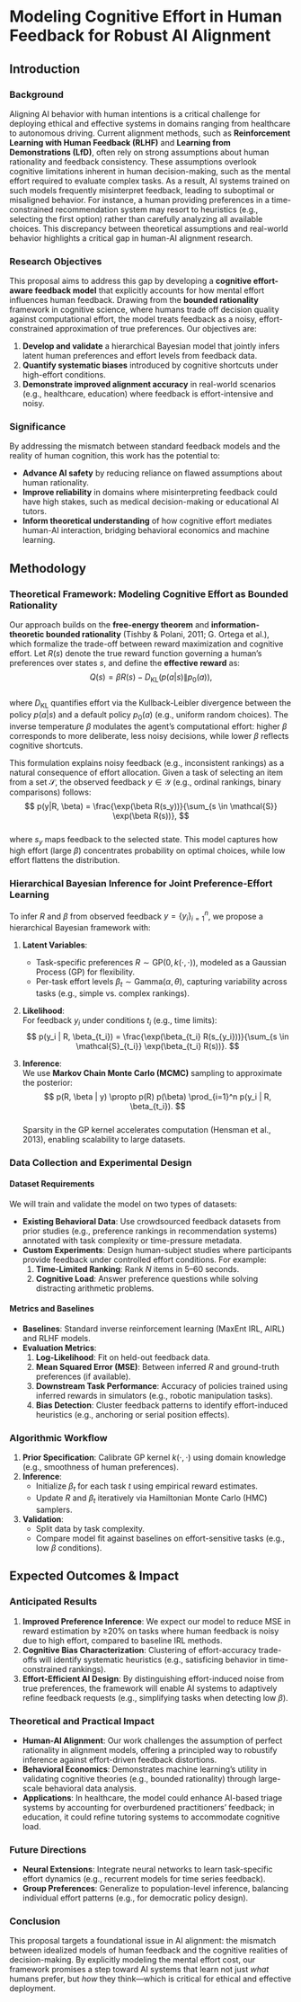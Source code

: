 # Modeling Cognitive Effort in Human Feedback for Robust AI Alignment

## Introduction

### Background  
Aligning AI behavior with human intentions is a critical challenge for deploying ethical and effective systems in domains ranging from healthcare to autonomous driving. Current alignment methods, such as **Reinforcement Learning with Human Feedback (RLHF)** and **Learning from Demonstrations (LfD)**, often rely on strong assumptions about human rationality and feedback consistency. These assumptions overlook cognitive limitations inherent in human decision-making, such as the mental effort required to evaluate complex tasks. As a result, AI systems trained on such models frequently misinterpret feedback, leading to suboptimal or misaligned behavior. For instance, a human providing preferences in a time-constrained recommendation system may resort to heuristics (e.g., selecting the first option) rather than carefully analyzing all available choices. This discrepancy between theoretical assumptions and real-world behavior highlights a critical gap in human-AI alignment research.

### Research Objectives  
This proposal aims to address this gap by developing a **cognitive effort-aware feedback model** that explicitly accounts for how mental effort influences human feedback. Drawing from the **bounded rationality** framework in cognitive science, where humans trade off decision quality against computational effort, the model treats feedback as a noisy, effort-constrained approximation of true preferences. Our objectives are:  
1. **Develop and validate** a hierarchical Bayesian model that jointly infers latent human preferences and effort levels from feedback data.  
2. **Quantify systematic biases** introduced by cognitive shortcuts under high-effort conditions.  
3. **Demonstrate improved alignment accuracy** in real-world scenarios (e.g., healthcare, education) where feedback is effort-intensive and noisy.  

### Significance  
By addressing the mismatch between standard feedback models and the reality of human cognition, this work has the potential to:  
- **Advance AI safety** by reducing reliance on flawed assumptions about human rationality.  
- **Improve reliability** in domains where misinterpreting feedback could have high stakes, such as medical decision-making or educational AI tutors.  
- **Inform theoretical understanding** of how cognitive effort mediates human-AI interaction, bridging behavioral economics and machine learning.  

## Methodology  

### Theoretical Framework: Modeling Cognitive Effort as Bounded Rationality  
Our approach builds on the **free-energy theorem** and **information-theoretic bounded rationality** (Tishby & Polani, 2011; G. Ortega et al.), which formalize the trade-off between reward maximization and cognitive effort. Let $R(s)$ denote the true reward function governing a human’s preferences over states $s$, and define the **effective reward** as:  
$$
Q(s) = \beta R(s) - D_{\text{KL}}(p(a|s) \| p_{0}(a)),
$$  
where $D_{\text{KL}}$ quantifies effort via the Kullback-Leibler divergence between the policy $p(a|s)$ and a default policy $p_0(a)$ (e.g., uniform random choices). The inverse temperature $\beta$ modulates the agent’s computational effort: higher $\beta$ corresponds to more deliberate, less noisy decisions, while lower $\beta$ reflects cognitive shortcuts.  

This formulation explains noisy feedback (e.g., inconsistent rankings) as a natural consequence of effort allocation. Given a task of selecting an item from a set $\mathcal{S}$, the observed feedback $y \in \mathcal{Y}$ (e.g., ordinal rankings, binary comparisons) follows:  
$$
p(y|R, \beta) = \frac{\exp(\beta R(s_y))}{\sum_{s \in \mathcal{S}} \exp(\beta R(s))},
$$  
where $s_y$ maps feedback to the selected state. This model captures how high effort (large $\beta$) concentrates probability on optimal choices, while low effort flattens the distribution.  

### Hierarchical Bayesian Inference for Joint Preference-Effort Learning  
To infer $R$ and $\beta$ from observed feedback $y = \{y_i\}_{i=1}^n$, we propose a hierarchical Bayesian framework with:  
1. **Latent Variables**:  
   - Task-specific preferences $R \sim \text{GP}(0, k(\cdot, \cdot))$, modeled as a Gaussian Process (GP) for flexibility.  
   - Per-task effort levels $\beta_t \sim \text{Gamma}(\alpha, \theta)$, capturing variability across tasks (e.g., simple vs. complex rankings).  
2. **Likelihood**:  
   For feedback $y_i$ under conditions $t_i$ (e.g., time limits):  
   $$
   p(y_i | R, \beta_{t_i}) = \frac{\exp(\beta_{t_i} R(s_{y_i}))}{\sum_{s \in \mathcal{S}_{t_i}} \exp(\beta_{t_i} R(s))}.
   $$  

3. **Inference**:  
   We use **Markov Chain Monte Carlo (MCMC)** sampling to approximate the posterior:  
   $$
   p(R, \beta | y) \propto p(R) p(\beta) \prod_{i=1}^n p(y_i | R, \beta_{t_i}).
   $$  
   Sparsity in the GP kernel accelerates computation (Hensman et al., 2013), enabling scalability to large datasets.  

### Data Collection and Experimental Design  
#### Dataset Requirements  
We will train and validate the model on two types of datasets:  
- **Existing Behavioral Data**: Use crowdsourced feedback datasets from prior studies (e.g., preference rankings in recommendation systems) annotated with task complexity or time-pressure metadata.  
- **Custom Experiments**: Design human-subject studies where participants provide feedback under controlled effort conditions. For example:  
  1. **Time-Limited Ranking**: Rank $N$ items in 5–60 seconds.  
  2. **Cognitive Load**: Answer preference questions while solving distracting arithmetic problems.  

#### Metrics and Baselines  
- **Baselines**: Standard inverse reinforcement learning (MaxEnt IRL, AIRL) and RLHF models.  
- **Evaluation Metrics**:  
  1. **Log-Likelihood**: Fit on held-out feedback data.  
  2. **Mean Squared Error (MSE)**: Between inferred $R$ and ground-truth preferences (if available).  
  3. **Downstream Task Performance**: Accuracy of policies trained using inferred rewards in simulators (e.g., robotic manipulation tasks).  
  4. **Bias Detection**: Cluster feedback patterns to identify effort-induced heuristics (e.g., anchoring or serial position effects).  

### Algorithmic Workflow  
1. **Prior Specification**: Calibrate GP kernel $k(\cdot, \cdot)$ using domain knowledge (e.g., smoothness of human preferences).  
2. **Inference**:  
   - Initialize $\beta_t$ for each task $t$ using empirical reward estimates.  
   - Update $R$ and $\beta_t$ iteratively via Hamiltonian Monte Carlo (HMC) samplers.  
3. **Validation**:  
   - Split data by task complexity.  
   - Compare model fit against baselines on effort-sensitive tasks (e.g., low $\beta$ conditions).  

## Expected Outcomes & Impact  

### Anticipated Results  
1. **Improved Preference Inference**: We expect our model to reduce MSE in reward estimation by ≥20% on tasks where human feedback is noisy due to high effort, compared to baseline IRL methods.  
2. **Cognitive Bias Characterization**: Clustering of effort-accuracy trade-offs will identify systematic heuristics (e.g., satisficing behavior in time-constrained rankings).  
3. **Effort-Efficient AI Design**: By distinguishing effort-induced noise from true preferences, the framework will enable AI systems to adaptively refine feedback requests (e.g., simplifying tasks when detecting low $\beta$).  

### Theoretical and Practical Impact  
- **Human-AI Alignment**: Our work challenges the assumption of perfect rationality in alignment models, offering a principled way to robustify inference against effort-driven feedback distortions.  
- **Behavioral Economics**: Demonstrates machine learning’s utility in validating cognitive theories (e.g., bounded rationality) through large-scale behavioral data analysis.  
- **Applications**: In healthcare, the model could enhance AI-based triage systems by accounting for overburdened practitioners’ feedback; in education, it could refine tutoring systems to accommodate cognitive load.  

### Future Directions  
- **Neural Extensions**: Integrate neural networks to learn task-specific effort dynamics (e.g., recurrent models for time series feedback).  
- **Group Preferences**: Generalize to population-level inference, balancing individual effort patterns (e.g., for democratic policy design).  

### Conclusion  
This proposal targets a foundational issue in AI alignment: the mismatch between idealized models of human feedback and the cognitive realities of decision-making. By explicitly modeling the mental effort cost, our framework promises a step toward AI systems that learn not just *what* humans prefer, but *how* they think—which is critical for ethical and effective deployment.